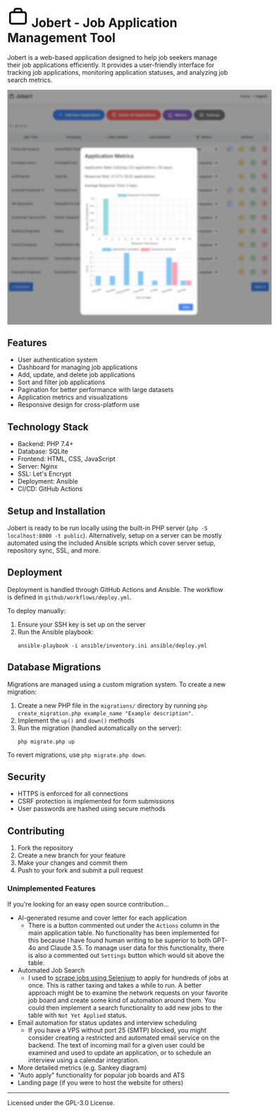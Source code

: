 # <img src="public/icons/briefcase.svg" alt="Jobert logo" class="logo-icon"> Jobert - Job Application Management Tool
Jobert is a web-based application designed to help job seekers manage their job applications efficiently. It provides a user-friendly interface for tracking job applications, monitoring application statuses, and analyzing job search metrics.

<img src="jobertdemo.png" alt="Jobert demo" style="max-width: 600px; margin: 0 auto; display: block;">

## Features
- User authentication system
- Dashboard for managing job applications
- Add, update, and delete job applications
- Sort and filter job applications
- Pagination for better performance with large datasets
- Application metrics and visualizations
- Responsive design for cross-platform use

## Technology Stack
- Backend: PHP 7.4+
- Database: SQLite
- Frontend: HTML, CSS, JavaScript
- Server: Nginx
- SSL: Let's Encrypt
- Deployment: Ansible
- CI/CD: GitHub Actions

## Setup and Installation
Jobert is ready to be run locally using the built-in PHP server (`php -S localhost:8000 -t public`). Alternatively, setup on a server can be mostly automated using the included Ansible scripts which cover server setup, repository sync, SSL, and more.

## Deployment
Deployment is handled through GitHub Actions and Ansible. The workflow is defined in `github/workflows/deploy.yml`.

To deploy manually:

1. Ensure your SSH key is set up on the server
2. Run the Ansible playbook:
   ```
   ansible-playbook -i ansible/inventory.ini ansible/deploy.yml
   ```

## Database Migrations
Migrations are managed using a custom migration system. To create a new migration:

1. Create a new PHP file in the `migrations/` directory by running `php create_migration.php example_name "Example description"`.
2. Implement the `up()` and `down()` methods
3. Run the migration (handled automatically on the server):
   ```
   php migrate.php up
   ```

To revert migrations, use `php migrate.php down`.

## Security
- HTTPS is enforced for all connections
- CSRF protection is implemented for form submissions
- User passwords are hashed using secure methods

## Contributing
1. Fork the repository
2. Create a new branch for your feature
3. Make your changes and commit them
4. Push to your fork and submit a pull request

### Unimplemented Features
If you're looking for an easy open source contribution...
- AI-generated resume and cover letter for each application
    - There is a button commented out under the `Actions` column in the main application table. No functionality has been implemented for this because I have found human writing to be superior to both GPT-4o and Claude 3.5. To manage user data for this functionality, there is also a commented out `Settings` button which would sit above the table.
- Automated Job Search
    - I used to [scrape jobs using Selenium](https://github.com/sn0rp/jsas) to apply for hundreds of jobs at once. This is rather taxing and takes a while to run. A better approach might be to examine the network requests on your favorite job board and create some kind of automation around them. You could then implement a search functionality to add new jobs to the table with `Not Yet Applied` status.
- Email automation for status updates and interview scheduling
    - If you have a VPS without port 25 (SMTP) blocked, you might consider creating a restricted and automated email service on the backend. The text of incoming mail for a given user could be examined and used to update an application, or to schedule an interview using a calendar integration.
- More detailed metrics (e.g. Sankey diagram)
- "Auto apply" functionality for popular job boards and ATS
- Landing page (if you were to host the website for others)

---

Licensed under the GPL-3.0 License.